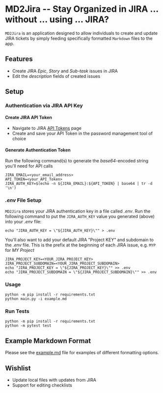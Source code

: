 # MD2Jira -- Stay Organized in JIRA ... without ... using ... JIRA?

`MD2Jira` is an application designed to allow individuals to create and update JIRA tickets by simply feeding specifically formatted `Markdown` files to the app. 

## Features

* Create JIRA _Epic_, _Story_ and _Sub-task_ issues in JIRA
* Edit the _description_ fields of created issues

## Setup

### Authentication via JIRA API Key

#### Create JIRA API Token

* Navigate to JIRA [API Tokens](https://id.atlassian.com/manage-profile/security/api-tokens) page
* Create and save your API Token in the password management tool of choice

#### Generate Authentication Token 

Run the following command(s) to generate the _base64_-encoded string you'll need for API calls

```
JIRA_EMAIL=<your_email_address>
API_TOKEN=<your_API_Token>
JIRA_AUTH_KEY=$(echo -n ${JIRA_EMAIL}:${API_TOKEN} | base64 | tr -d '\n')
```

### _.env_ File Setup

`MD2Jira` stores your JIRA authentication key in a file called _.env_. Run the following command to put the `JIRA_AUTH_KEY` value you generated (above) into your _.env_ file: 

```
echo "JIRA_AUTH_KEY = \"${JIRA_AUTH_KEY}\"" > .env
```

You'll also want to add your default JIRA "Project KEY" and subdomain to the _.env_ file. This is the prefix at the beginning of each JIRA issue, e.g. `MYP` for _MY Project_

```
JIRA_PROJECT_KEY=<YOUR_JIRA_PROJECT_KEY>
JIRA_PROJECT_SUBDOMAIN=<YOUR_JIRA_PROJECT_SUBDOMAIN>
echo "JIRA_PROJECT_KEY = \"${JIRA_PROJECT_KEY}\"" >> .env
echo "JIRA_PROJECT_SUBDOMAIN = \"${JIRA_PROJECT_SUBDOMAIN}\"" >> .env
```
### Usage

```
python -m pip install -r requirements.txt
python main.py -i example.md
```

### Run Tests

```
python -m pip install -r requirements.txt
python -m pytest test
```

## Example Markdown Format

Please see the [example.md](example.md) file for examples of different formatting options.

## Wishlist

* Update local files with updates from JIRA
* Support for editing checklists